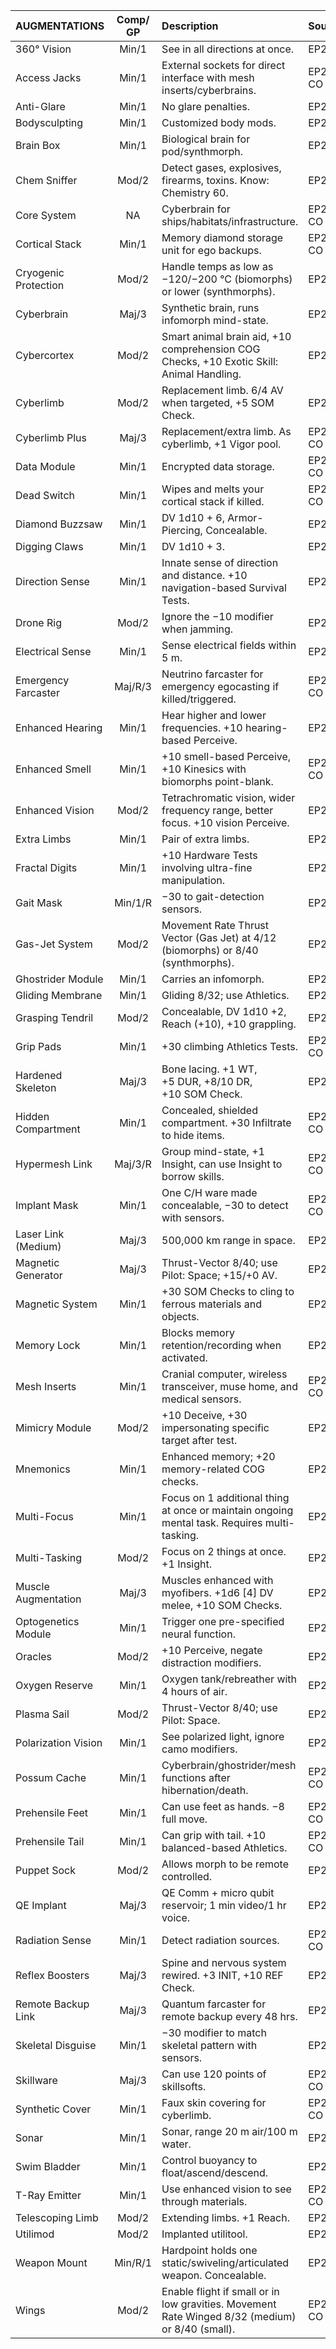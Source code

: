 | AUGMENTATIONS                     | Comp/<wbr>GP          | Description                                                                                               | Source        |
| :-------------------------------- | :----------:          | :----------------------------------------------------------------------                                   |:------------- |
| 360° Vision                       |    Min/1              | See in all directions at once.                                                                            |     EP2       |
| Access Jacks                      |    Min/1              | External sockets for direct interface with mesh inserts/cyberbrains.                                      |    EP2-CO     |
| Anti-Glare                        |    Min/1              | No glare penalties.                                                                                       |     EP2       |
| Bodysculpting                     |    Min/1              | Customized body mods.                                                                                     |     EP2       |
| Brain Box                         |    Min/1              | Biological brain for pod/synthmorph.                                                                      |     EP2       |
| Chem Sniffer                      |    Mod/2              | Detect gases, explosives, firearms, toxins. Know: Chemistry 60.                                           |     EP2       |
| Core System                       |      NA               | Cyberbrain for ships/habitats/infrastructure.                                                             |    EP2-CO     |
| Cortical Stack                    |    Min/1              | Memory diamond storage unit for ego backups.                                                              |    EP2-CO     |
| Cryogenic Protection              |    Mod/2              | Handle temps as low as −120/−200&nbsp;°C (biomorphs) or lower (synthmorphs).                              |     EP2       |
| Cyberbrain                        |    Maj/3              | Synthetic brain, runs infomorph mind-state.                                                               |     EP2       |
| Cybercortex                       |    Mod/2              | Smart animal brain aid, +10 comprehension COG Checks, +10 Exotic Skill: Animal Handling.                  |     EP2       |
| Cyberlimb                         |    Mod/2              | Replacement limb. 6/4&nbsp;AV when targeted, +5&nbsp;SOM Check.                                           |     EP2       |
| Cyberlimb Plus                    |    Maj/3              | Replacement/extra limb. As cyberlimb, +1 Vigor pool.                                                      |    EP2-CO     |
| Data Module                       |    Min/1              | Encrypted data storage.                                                                                   |    EP2-CO     |
| Dead Switch                       |    Min/1              | Wipes and melts your cortical stack if killed.                                                            |    EP2-CO     |
| Diamond Buzzsaw                   |    Min/1              | DV 1d10 + 6, Armor-Piercing, Concealable.                                                                 |     EP2       |
| Digging Claws                     |    Min/1              | DV 1d10 + 3.                                                                                              |     EP2       |
| Direction Sense                   |    Min/1              | Innate sense of direction and distance. +10 navigation-based Survival Tests.                              |     EP2       |
| Drone Rig                         |    Mod/2              | Ignore the −10 modifier when jamming.                                                                     |     EP2       |
| Electrical Sense                  |    Min/1              | Sense electrical fields within 5&nbsp;m.                                                                  |     EP2       |
| Emergency Farcaster               |   Maj/R/3             | Neutrino farcaster for emergency egocasting if killed/triggered.                                          |    EP2-CO     |
| Enhanced Hearing                  |    Min/1              | Hear higher and lower frequencies. +10 hearing-based Perceive.                                            |     EP2       |
| Enhanced Smell                    |    Min/1              | +10 smell-based Perceive, +10 Kinesics with biomorphs point-blank.                                        |    EP2-CO     |
| Enhanced Vision                   |    Mod/2              | Tetrachromatic vision, wider frequency range, better focus. +10 vision Perceive.                          |     EP2       |
| Extra Limbs                       |    Min/1              | Pair of extra limbs.                                                                                      |     EP2       |
| Fractal Digits                    |    Min/1              | +10 Hardware Tests involving ultra-fine manipulation.                                                     |     EP2       |
| Gait Mask                         |   Min/1/R             | −30 to gait-detection sensors.                                                                            |     EP2       |
| Gas-Jet System                    |    Mod/2              | Movement Rate Thrust Vector (Gas Jet) at 4/12 (biomorphs) or 8/40 (synthmorphs).                          |     EP2       |
| Ghostrider Module                 |    Min/1              | Carries an infomorph.                                                                                     |     EP2       |
| Gliding Membrane                  |    Min/1              | Gliding 8/32; use Athletics.                                                                              |     EP2       |
| Grasping Tendril                  |    Mod/2              | Concealable, DV 1d10 +2, Reach (+10), +10 grappling.                                                      |     EP2       |
| Grip Pads                         |    Min/1              | +30 climbing Athletics Tests.                                                                             |    EP2-CO     |
| Hardened Skeleton                 |    Maj/3              | Bone lacing. +1&nbsp;WT, +5&nbsp;DUR, +8/10&nbsp;DR, +10&nbsp;SOM Check.                                  |     EP2       |
| Hidden Compartment                |    Min/1              | Concealed, shielded compartment. +30 Infiltrate to hide items.                                            |    EP2-CO     |
| Hypermesh Link                    |   Maj/3/R             | Group mind-state, +1 Insight, can use Insight to borrow skills.                                           |    EP2-CO     |
| Implant Mask                      |    Min/1              | One C/H ware made concealable, −30 to detect with sensors.                                                |    EP2-CO     |
| Laser Link (Medium)               |    Maj/3              | 500,000 km range in space.                                                                                |     EP2       |
| Magnetic Generator                |    Maj/3              | Thrust-Vector 8/40; use Pilot: Space; +15/+0 AV.                                                          |     EP2       |
| Magnetic System                   |    Min/1              | +30&nbsp;SOM Checks to cling to ferrous materials and objects.                                            |     EP2       |
| Memory Lock                       |    Min/1              | Blocks memory retention/recording when activated.                                                         |     EP2       |
| Mesh Inserts                      |    Min/1              | Cranial computer, wireless transceiver, muse home, and medical sensors.                                   |    EP2-CO     |
| Mimicry Module                    |    Mod/2              | +10 Deceive, +30 impersonating specific target after test.                                                |     EP2       |
| Mnemonics                         |    Min/1              | Enhanced memory; +20 memory-related COG checks.                                                           |     EP2       |
| Multi-Focus                       |    Min/1              | Focus on 1 additional thing at once or maintain ongoing mental task. Requires multi-tasking.              |     EP2       |
| Multi-Tasking                     |    Mod/2              | Focus on 2 things at once. +1 Insight.                                                                    |     EP2       |
| Muscle Augmentation               |    Maj/3              | Muscles enhanced with myofibers. +1d6&nbsp;\[4\]&nbsp;DV melee, +10&nbsp;SOM Checks.                      |     EP2       |
| Optogenetics Module               |    Min/1              | Trigger one pre-specified neural function.                                                                |     EP2       |
| Oracles                           |    Mod/2              | +10 Perceive, negate distraction modifiers.                                                               |     EP2       |
| Oxygen Reserve                    |    Min/1              | Oxygen tank/rebreather with 4 hours of air.                                                               |     EP2       |
| Plasma Sail                       |    Mod/2              | Thrust-Vector 8/40; use Pilot: Space.                                                                     |     EP2       |
| Polarization Vision               |    Min/1              | See polarized light, ignore camo modifiers.                                                               |     EP2       |
| Possum Cache                      |    Min/1              | Cyberbrain/ghostrider/mesh functions after hibernation/death.                                             |    EP2-CO     |
| Prehensile Feet                   |    Min/1              | Can use feet as hands. −8 full move.                                                                      |    EP2-CO     |
| Prehensile Tail                   |    Min/1              | Can grip with tail. +10 balanced-based Athletics.                                                         |    EP2-CO     |
| Puppet Sock                       |    Mod/2              | Allows morph to be remote controlled.                                                                     |     EP2       |
| QE Implant                        |    Maj/3              | QE Comm + micro qubit reservoir; 1 min video/1 hr voice.                                                  |     EP2       |
| Radiation Sense                   |    Min/1              | Detect radiation sources.                                                                                 |    EP2-CO     |
| Reflex Boosters                   |    Maj/3              | Spine and nervous system rewired. +3&nbsp;INIT, +10&nbsp;REF Check.                                       |     EP2       |
| Remote Backup Link                |    Maj/3              | Quantum farcaster for remote backup every 48 hrs.                                                         |     EP2       |
| Skeletal Disguise                 |    Min/1              | −30 modifier to match skeletal pattern with sensors.                                                      |     EP2       |
| Skillware                         |    Maj/3              | Can use 120 points of skillsofts.                                                                         |    EP2-CO     |
| Synthetic Cover                   |    Min/1              | Faux skin covering for cyberlimb.                                                                         |    EP2-CO     |
| Sonar                             |    Min/1              | Sonar, range 20&nbsp;m air/100&nbsp;m water.                                                              |     EP2       |
| Swim Bladder                      |    Min/1              | Control buoyancy to float/ascend/descend.                                                                 |     EP2       |
| T-Ray Emitter                     |    Min/1              | Use enhanced vision to see through materials.                                                             |    EP2-CO     |
| Telescoping Limb                  |    Mod/2              | Extending limbs. +1 Reach.                                                                                |     EP2       |
| Utilimod                          |    Mod/2              | Implanted utilitool.                                                                                      |     EP2       |
| Weapon Mount                      |    Min/R/1            | Hardpoint holds one static/swiveling/articulated weapon. Concealable.                                     |     EP2       |
| Wings                             |    Mod/2              | Enable flight if small or in low gravities. Movement Rate Winged 8/32 (medium) or 8/40 (small).           |    EP2-CO     |